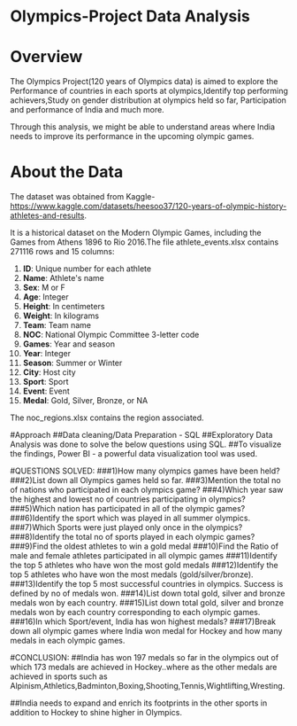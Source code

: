 # Olympics-Project Data Analysis

# Overview
The Olympics Project(120 years of Olympics data) is aimed to explore the Performance of countries in each sports at olympics,Identify top performing achievers,Study on gender distribution at olympics held so far, Participation and performance of India and much more.

Through this analysis, we might be able to understand areas where India needs to improve its performance in the upcoming olympic games. 

# About the Data
The dataset was obtained from Kaggle-https://www.kaggle.com/datasets/heesoo37/120-years-of-olympic-history-athletes-and-results.

It is a historical dataset on the Modern Olympic Games, including the Games from Athens 1896 to Rio 2016.The file athlete_events.xlsx contains 271116 rows and 15 columns:

1. **ID**: Unique number for each athlete
2. **Name**: Athlete's name
3. **Sex**: M or F
4. **Age**: Integer
5. **Height**: In centimeters
6. **Weight**: In kilograms
7. **Team**: Team name
8. **NOC**: National Olympic Committee 3-letter code
9. **Games**: Year and season
10. **Year**: Integer
11. **Season**: Summer or Winter
12. **City**: Host city
13. **Sport**: Sport
14. **Event**: Event
15. **Medal**: Gold, Silver, Bronze, or NA


The noc_regions.xlsx contains the region associated.

#Approach
##Data cleaning/Data Preparation - SQL
##Exploratory Data Analysis was done to solve the below questions using SQL.
##To visualize the findings, Power BI - a powerful data visualization tool was used.

#QUESTIONS SOLVED:
###1)How many olympics games have been held?
###2)List down all Olympics games held so far.
###3)Mention the total no of nations who participated in each olympics game?
###4)Which year saw the highest and lowest no of countries participating in olympics?
###5)Which nation has participated in all of the olympic games?
###6)Identify the sport which was played in all summer olympics.
###7)Which Sports were just played only once in the olympics?
###8)Identify the total no of sports played in each olympic games?
###9)Find the oldest athletes to win a gold medal
###10)Find the Ratio of male and female athletes participated in all olympic games
###11)Identify the top 5 athletes who have won the most gold medals
###12)Identify the top 5 athletes who have won the most medals (gold/silver/bronze).
###13)Identify the top 5 most successful countries in olympics. Success is defined by no of medals won.
###14)List down total gold, silver and bronze medals won by each country.
###15)List down total gold, silver and bronze medals won by each country corresponding to each olympic games.
###16)In which Sport/event, India has won highest medals?
###17)Break down all olympic games where India won medal for Hockey and how many medals in each olympic games.

#CONCLUSION:
##India has won 197 medals so far in the olympics out of which 173 medals are achieved in Hockey..where as the other medals are achieved in sports such as Alpinism,Athletics,Badminton,Boxing,Shooting,Tennis,Wightlifting,Wresting.

##India needs to expand and enrich its footprints in the other sports in addition to Hockey to shine higher in Olympics.
